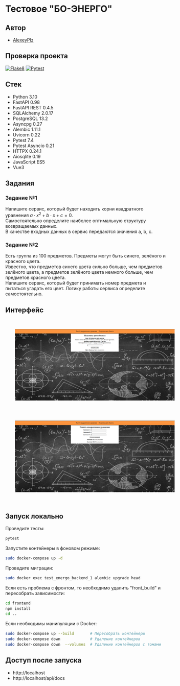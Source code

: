 # Тестовое "БО-ЭНЕРГО"
## Автор
- [AlexeyPlz](https://github.com/AlexeyPlz)
## Проверка проекта
[![Flake8](https://github.com/AlexeyPlz/Test_Energo/actions/workflows/codestyle.yml/badge.svg?event=push)](https://github.com/AlexeyPlz/Test_Energo/actions/workflows/codestyle.yml)
[![Pytest](https://github.com/AlexeyPlz/Test_Energo/actions/workflows/test.yml/badge.svg?event=push)](https://github.com/AlexeyPlz/Test_Energo/actions/workflows/test.yml)
## Стек
- Python 3.10
- FastAPI 0.98
- FastAPI REST 0.4.5
- SQLAlchemy 2.0.17
- PostgreSQL 13.2
- Asyncpg 0.27
- Alembic 1.11.1
- Uvicorn 0.22
- Pytest 7.4
- Pytest Asyncio 0.21
- HTTPX 0.24.1
- Aiosqlite 0.19
- JavaScript ES5
- Vue3
## Задания
### Задание №1
Напишите сервис, который будет находить корни квадратного уравнения $a\cdot x^2 + b\cdot x + c = 0$.  
Самостоятельно определите наиболее оптимальную структуру возвращаемых данных.  
В качестве входных данных в сервис передаются значения a, b, c.
### Задание №2
Есть группа из 100 предметов. Предметы могут быть синего, зелёного и красного цвета.  
Известно, что предметов синего цвета сильно больше, чем предметов зелёного цвета, а предметов зелёного цвета немного больше, чем предметов красного цвета.  
Напишите сервис, который будет принимать номер предмета и пытаться угадать его цвет. Логику работы сервиса определите самостоятельно.
## Интерфейс
<img src="./screen_one.png" width="500" title="hover text" style="border:500px; padding:30px; border-radius: 10px">
<img src="./screen_two.png" width="500" title="hover text" style="border:500px; padding:30px; border-radius: 10px">

## Запуск локально
Проведите тесты:
```bash
pytest
```
Запустите контейнеры в фоновом режиме:
```bash
sudo docker-compose up -d
```
Проведите миграции:
```bash
sudo docker exec test_energo_backend_1 alembic upgrade head
```
Если есть проблема с фронтом, то необходимо удалить "front_build" и пересобрать зависимости:
```bash
cd frontend
npm install
cd ..
```
Если необходимы манипуляции с Docker:
```bash
sudo docker-compose up --build       # Пересобрать контейнеры
sudo docker-compose down             # Удаление контейнеров
sudo docker-compose down  --volumes  # Удаление контейнеров с томами
```
## Доступ после запуска
- http://localhost
- http://localhost/api/docs
